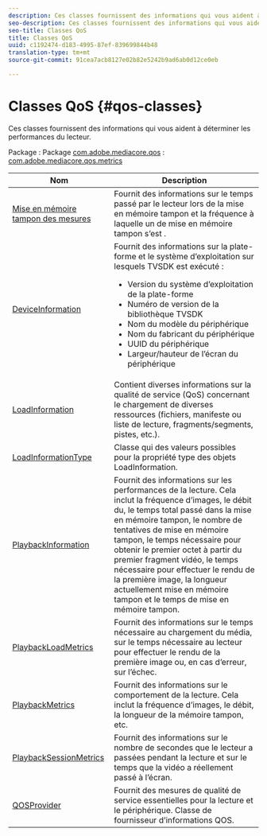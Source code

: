 ```yaml
---
description: Ces classes fournissent des informations qui vous aident à déterminer les performances du lecteur.
seo-description: Ces classes fournissent des informations qui vous aident à déterminer les performances du lecteur.
seo-title: Classes QoS
title: Classes QoS
uuid: c1192474-d183-4995-87ef-839699844b48
translation-type: tm+mt
source-git-commit: 91cea7acb8127e02b82e5242b9ad6ab0d12ce0eb

---
```



# Classes QoS {#qos-classes}

Ces classes fournissent des informations qui vous aident à déterminer les performances du lecteur.

Package : Package [com.adobe.mediacore.qos](https://help.adobe.com/en_US/primetime/api/psdk/asdoc-dhls_1.4/com/adobe/mediacore/qos/package-detail.html) : [com.adobe.mediacore.qos.metrics](https://help.adobe.com/en_US/primetime/api/psdk/asdoc-dhls_1.4/com/adobe/mediacore/qos/metrics/package-detail.html)

<table frame="all" colsep="1" rowsep="1" id="table_2893EFF9755149159A4F94E781C76B6E"> 
 <thead> 
  <tr rowsep="1"> 
   <th colname="1" class="entry"> Nom </th> 
   <th colname="2" class="entry"> Description </th> 
  </tr> 
 </thead>
 <tbody> 
  <tr rowsep="1"> 
   <td colname="1"><span class="codeph"><a href="https://help.adobe.com/en_US/primetime/api/psdk/asdoc-dhls_1.4/com/adobe/mediacore/qos/metrics/BufferingMetrics.html" format="html" scope="external"> Mise en mémoire tampon des mesures</a></span> </td> 
   <td colname="2"> Fournit des informations sur le temps passé par le lecteur lors de la mise en mémoire tampon et la fréquence à laquelle un de mise en mémoire tampon s’est . </td> 
  </tr> 
  <tr rowsep="1"> 
   <td colname="1"><span class="codeph"><a href="https://help.adobe.com/en_US/primetime/api/psdk/asdoc-dhls_1.4/com/adobe/mediacore/qos/DeviceInformation.html" format="html" scope="external"> DeviceInformation</a></span> </td> 
   <td colname="2">Fournit des informations sur la plate-forme et le système d’exploitation sur lesquels TVSDK est exécuté : 
    <ul id="ul_0DE69F3B38E84964AB98DCCD11E5E123"> 
     <li id="li_19B2D1889FCA4B0F8FCB0EE8F87353B2">Version du système d’exploitation de la plate-forme </li> 
     <li id="li_CA35F4A48FD34555AC7D7832D5997AD4">Numéro de version de la bibliothèque TVSDK </li> 
     <li id="li_30D38320C2A3440E92C0A477FFFBF9A0">Nom du modèle du périphérique </li> 
     <li id="li_2D15164B987E405685B96A900EBF041D">Nom du fabricant du périphérique </li> 
     <li id="li_B78485CB9580444DB9694404706BA191">UUID du périphérique </li> 
     <li id="li_841EA77499B44F0692192F9DE1A798E4">Largeur/hauteur de l’écran du périphérique </li> 
    </ul> </td> 
  </tr> 
  <tr rowsep="1"> 
   <td colname="1"><span class="codeph"><a href="https://help.adobe.com/en_US/primetime/api/psdk/asdoc-dhls_1.4/com/adobe/mediacore/qos/LoadInformation.html" format="html" scope="external"> LoadInformation</a></span> </td> 
   <td colname="2"> Contient diverses informations sur la qualité de service (QoS) concernant le chargement de diverses ressources (fichiers, manifeste ou liste de lecture, fragments/segments, pistes, etc.). </td> 
  </tr> 
  <tr rowsep="1"> 
   <td colname="1"><span class="codeph"><a href="https://help.adobe.com/en_US/primetime/api/psdk/asdoc-dhls_1.4/com/adobe/mediacore/qos/LoadInformationType.html" format="html" scope="external"> LoadInformationType</a></span> </td> 
   <td colname="2"> Classe  qui  des valeurs possibles pour la propriété type des objets LoadInformation. </td> 
  </tr> 
  <tr rowsep="1"> 
   <td colname="1"><span class="codeph"><a href="https://help.adobe.com/en_US/primetime/api/psdk/asdoc-dhls_1.4/com/adobe/mediacore/qos/PlaybackInformation.html" format="html" scope="external"> PlaybackInformation</a></span> </td> 
   <td colname="2"> Fournit des informations sur les performances de la lecture. Cela inclut la fréquence d’images, le débit  du, le temps total passé dans la mise en mémoire tampon, le nombre de tentatives de mise en mémoire tampon, le temps nécessaire pour obtenir le premier octet à partir du premier fragment vidéo, le temps nécessaire pour effectuer le rendu de la première image, la longueur actuellement mise en mémoire tampon et le temps de mise en mémoire tampon. </td> 
  </tr> 
  <tr rowsep="1"> 
   <td colname="1"><span class="codeph"><a href="https://help.adobe.com/en_US/primetime/api/psdk/asdoc-dhls_1.4/com/adobe/mediacore/qos/metrics/PlaybackLoadMetrics.html" format="html" scope="external"> PlaybackLoadMetrics</a></span> </td> 
   <td colname="2"> Fournit des informations sur le temps nécessaire au chargement du média, sur le temps nécessaire au lecteur pour effectuer le rendu de la première image ou, en cas d’erreur, sur l’échec. </td> 
  </tr> 
  <tr rowsep="1"> 
   <td colname="1"><span class="codeph"><a href="https://help.adobe.com/en_US/primetime/api/psdk/asdoc-dhls_1.4/com/adobe/mediacore/qos/metrics/PlaybackMetrics.html" format="html" scope="external"> PlaybackMetrics</a></span> </td> 
   <td colname="2"> Fournit des informations sur le comportement de la lecture. Cela inclut la fréquence d’images, le débit, la longueur de la mémoire tampon, etc. </td> 
  </tr> 
  <tr rowsep="1"> 
   <td colname="1"><span class="codeph"><a href="https://help.adobe.com/en_US/primetime/api/psdk/asdoc-dhls_1.4/com/adobe/mediacore/qos/metrics/PlaybackSessionMetrics.html" format="html" scope="external"> PlaybackSessionMetrics</a></span> </td> 
   <td colname="2"> Fournit des informations sur le nombre de secondes que le lecteur a passées pendant la lecture et sur le temps que la vidéo a réellement passé à l’écran. </td> 
  </tr> 
  <tr rowsep="1"> 
   <td colname="1"><span class="codeph"><a href="https://help.adobe.com/en_US/primetime/api/psdk/asdoc-dhls_1.4/com/adobe/mediacore/qos/QOSProvider.html" format="html" scope="external"> QOSProvider</a></span> </td> 
   <td colname="2">
    <ph>
      Fournit des mesures de qualité de service essentielles pour la lecture et le périphérique.
    </ph>
    <ph>
      Classe de fournisseur d’informations QOS.
    </ph> </td> 
  </tr> 
 </tbody> 
</table>

